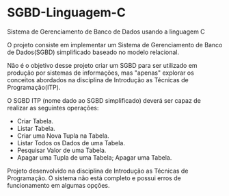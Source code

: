 # SGBD-Linguagem-C
 Sistema de Gerenciamento de Banco de Dados usando a linguagem C

 O projeto consiste em implementar um Sistema de Gerenciamento de Banco de Dados(SGBD) simplificado baseado no modelo relacional.

 Não é o objetivo desse projeto criar um SGBD para ser utilizado em produção por sistemas de informações, mas "apenas" explorar os conceitos abordados na disciplina de Introdução as Técnicas de Programação(ITP).

 O SGBD ITP (nome dado ao SGBD simplificado) deverá ser capaz de realizar as seguintes operações:

 * Criar Tabela.
 * Listar Tabela.
 * Criar uma Nova Tupla na Tabela.
 * Listar Todos os Dados de uma Tabela.
 * Pesquisar Valor de uma Tabela.
 * Apagar uma Tupla de uma Tabela; Apagar uma Tabela.

 Projeto desenvolvido na disciplina de Introdução as Técnicas de Programação. O sistema não está completo e possui erros de funcionamento em algumas opções.

